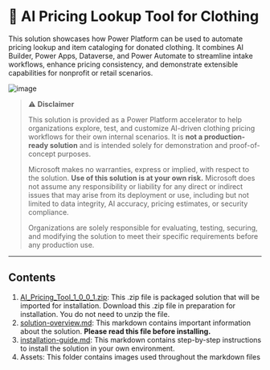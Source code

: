 # 🧠 AI Pricing Lookup Tool for Clothing
This solution showcases how Power Platform can be used to automate pricing lookup and item cataloging for donated clothing. It combines AI Builder, Power Apps, Dataverse, and Power Automate to streamline intake workflows, enhance pricing consistency, and demonstrate extensible capabilities for nonprofit or retail scenarios.

![image](https://github.com/microsoft/TSI-Business-Applications/blob/main/PowerPlatform/demos/ai-pricing-tool/assets/CanvasApp.png)

> ⚠️ **Disclaimer**
> 
> This solution is provided as a Power Platform accelerator to help organizations explore, test, and customize AI-driven clothing pricing workflows for their own internal scenarios. It is **not a production-ready solution** and is intended solely for demonstration and proof-of-concept purposes.
> 
> Microsoft makes no warranties, express or implied, with respect to the solution. **Use of this solution is at your own risk.** Microsoft does not assume any responsibility or liability for any direct or indirect issues that may arise from its deployment or use, including but not limited to data integrity, AI accuracy, pricing estimates, or security compliance.
> 
> Organizations are solely responsible for evaluating, testing, securing, and modifying the solution to meet their specific requirements before any production use.

---

## Contents
1. [AI_Pricing_Tool_1_0_0_1.zip](/PowerPlatform/demos/ai-pricing-tool/AI_Pricing_Tool_1_0_0_1.zip): This .zip file is packaged solution that will be imported for installation. Download this .zip file in preparation for installation. You do not need to unzip the file.
2. [solution-overview.md](/PowerPlatform/demos/ai-pricing-tool/solution-overview.md): This markdown contains important information about the solution. **Please read this file before installing.**
3. [installation-guide.md](/PowerPlatform/demos/ai-pricing-tool/installation-guide.md): This markdown contains step-by-step instructions to install the solution in your own environment.
4. Assets: This folder contains images used throughout the markdown files 
